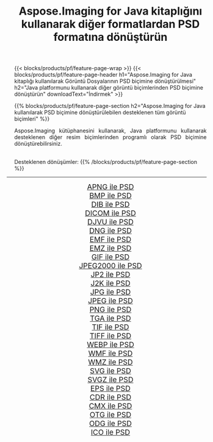 ﻿---
title: Aspose.Imaging for Java kitaplığını kullanarak diğer formatlardan PSD formatına dönüştürün 
weight: 3920
url: /tr/java/conversion/to/psd 
lang: tr
langdirlevel: 2
locales: zh-hans,ja,it,ru,de,es,fr,nl,id,lt,pl,pt,vi,tr,ko,zh-hant,ar,hi,th,sv,cs,uk,he
description: Aspose.Imaging'i kullanarak Java kullanan diğer biçimlerden PSD biçimine dönüştürebilirsiniz
---

{{< blocks/products/pf/feature-page-wrap >}}
{{< blocks/products/pf/feature-page-header h1="Aspose.Imaging for Java kitaplığı kullanılarak Görüntü Dosyalarının PSD biçimine dönüştürülmesi" h2="Java platformunu kullanarak diğer görüntü biçimlerinden PSD biçimine dönüştürün" downloadText="İndirmek" >}}


{{% blocks/products/pf/feature-page-section  h2="Aspose.Imaging for Java kullanılarak PSD biçimine dönüştürülebilen desteklenen tüm görüntü biçimleri" %}}
<p align=justify>Aspose.Imaging kütüphanesini kullanarak, Java platformunu kullanarak desteklenen diğer resim biçimlerinden programlı olarak PSD biçimine dönüştürebilirsiniz.</p>
<br/>
Desteklenen dönüşümler:
{{% /blocks/products/pf/feature-page-section %}}
<div class="container-fluid productfamilypage bg-gray">
    <div class="convertypes bg-gray agp-content section">
        <div class="container">
		<hr style="margin-left:-20px;"/>
		<div class="row other-converters" style="gap: 10px;font-size: 19px;text-align:center;">
		    <div class='col-md-2 other-converter remove-lp remove-rp'><a href="/imaging/tr/java/conversion/apng-to-psd" style="padding:15px;">APNG ile PSD</a></div>
<div class='col-md-2 other-converter remove-lp remove-rp'><a href="/imaging/tr/java/conversion/bmp-to-psd" style="padding:15px;">BMP ile PSD</a></div>
<div class='col-md-2 other-converter remove-lp remove-rp'><a href="/imaging/tr/java/conversion/dib-to-psd" style="padding:15px;">DIB ile PSD</a></div>
<div class='col-md-2 other-converter remove-lp remove-rp'><a href="/imaging/tr/java/conversion/dicom-to-psd" style="padding:15px;">DICOM ile PSD</a></div>
<div class='col-md-2 other-converter remove-lp remove-rp'><a href="/imaging/tr/java/conversion/djvu-to-psd" style="padding:15px;">DJVU ile PSD</a></div>
<div class='col-md-2 other-converter remove-lp remove-rp'><a href="/imaging/tr/java/conversion/dng-to-psd" style="padding:15px;">DNG ile PSD</a></div>
<div class='col-md-2 other-converter remove-lp remove-rp'><a href="/imaging/tr/java/conversion/emf-to-psd" style="padding:15px;">EMF ile PSD</a></div>
<div class='col-md-2 other-converter remove-lp remove-rp'><a href="/imaging/tr/java/conversion/emz-to-psd" style="padding:15px;">EMZ ile PSD</a></div>
<div class='col-md-2 other-converter remove-lp remove-rp'><a href="/imaging/tr/java/conversion/gif-to-psd" style="padding:15px;">GIF ile PSD</a></div>
<div class='col-md-2 other-converter remove-lp remove-rp'><a href="/imaging/tr/java/conversion/jpeg2000-to-psd" style="padding:15px;">JPEG2000 ile PSD</a></div>
<div class='col-md-2 other-converter remove-lp remove-rp'><a href="/imaging/tr/java/conversion/jp2-to-psd" style="padding:15px;">JP2 ile PSD</a></div>
<div class='col-md-2 other-converter remove-lp remove-rp'><a href="/imaging/tr/java/conversion/j2k-to-psd" style="padding:15px;">J2K ile PSD</a></div>
<div class='col-md-2 other-converter remove-lp remove-rp'><a href="/imaging/tr/java/conversion/jpg-to-psd" style="padding:15px;">JPG ile PSD</a></div>
<div class='col-md-2 other-converter remove-lp remove-rp'><a href="/imaging/tr/java/conversion/jpeg-to-psd" style="padding:15px;">JPEG ile PSD</a></div>
<div class='col-md-2 other-converter remove-lp remove-rp'><a href="/imaging/tr/java/conversion/png-to-psd" style="padding:15px;">PNG ile PSD</a></div>
<div class='col-md-2 other-converter remove-lp remove-rp'><a href="/imaging/tr/java/conversion/tga-to-psd" style="padding:15px;">TGA ile PSD</a></div>
<div class='col-md-2 other-converter remove-lp remove-rp'><a href="/imaging/tr/java/conversion/tif-to-psd" style="padding:15px;">TIF ile PSD</a></div>
<div class='col-md-2 other-converter remove-lp remove-rp'><a href="/imaging/tr/java/conversion/tiff-to-psd" style="padding:15px;">TIFF ile PSD</a></div>
<div class='col-md-2 other-converter remove-lp remove-rp'><a href="/imaging/tr/java/conversion/webp-to-psd" style="padding:15px;">WEBP ile PSD</a></div>
<div class='col-md-2 other-converter remove-lp remove-rp'><a href="/imaging/tr/java/conversion/wmf-to-psd" style="padding:15px;">WMF ile PSD</a></div>
<div class='col-md-2 other-converter remove-lp remove-rp'><a href="/imaging/tr/java/conversion/wmz-to-psd" style="padding:15px;">WMZ ile PSD</a></div>
<div class='col-md-2 other-converter remove-lp remove-rp'><a href="/imaging/tr/java/conversion/svg-to-psd" style="padding:15px;">SVG ile PSD</a></div>
<div class='col-md-2 other-converter remove-lp remove-rp'><a href="/imaging/tr/java/conversion/svgz-to-psd" style="padding:15px;">SVGZ ile PSD</a></div>
<div class='col-md-2 other-converter remove-lp remove-rp'><a href="/imaging/tr/java/conversion/eps-to-psd" style="padding:15px;">EPS ile PSD</a></div>
<div class='col-md-2 other-converter remove-lp remove-rp'><a href="/imaging/tr/java/conversion/cdr-to-psd" style="padding:15px;">CDR ile PSD</a></div>
<div class='col-md-2 other-converter remove-lp remove-rp'><a href="/imaging/tr/java/conversion/cmx-to-psd" style="padding:15px;">CMX ile PSD</a></div>
<div class='col-md-2 other-converter remove-lp remove-rp'><a href="/imaging/tr/java/conversion/otg-to-psd" style="padding:15px;">OTG ile PSD</a></div>
<div class='col-md-2 other-converter remove-lp remove-rp'><a href="/imaging/tr/java/conversion/odg-to-psd" style="padding:15px;">ODG ile PSD</a></div>
<div class='col-md-2 other-converter remove-lp remove-rp'><a href="/imaging/tr/java/conversion/ico-to-psd" style="padding:15px;">ICO ile PSD</a></div>
                </div>
        </div>
    </div>
</div>
<br/>

